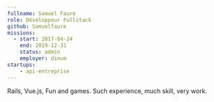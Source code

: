 ```yaml
---
fullname: Samuel Faure
role: Développeur Fullstack
github: Samuelfaure
missions:
  - start: 2017-04-24
    end: 2019-12-31
    status: admin
    employer: dinum
startups:
    - api-entreprise
---
```


Rails, Vue.js, Fun and games.
Such experience, much skill, very work.
